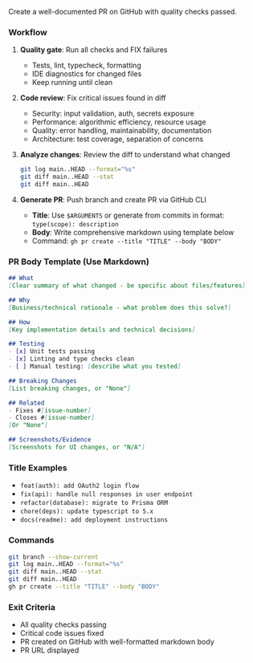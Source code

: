 Create a well-documented PR on GitHub with quality checks passed.

### Workflow
1. **Quality gate**: Run all checks and FIX failures
   - Tests, lint, typecheck, formatting
   - IDE diagnostics for changed files
   - Keep running until clean

2. **Code review**: Fix critical issues found in diff
   - Security: input validation, auth, secrets exposure
   - Performance: algorithmic efficiency, resource usage
   - Quality: error handling, maintainability, documentation
   - Architecture: test coverage, separation of concerns

3. **Analyze changes**: Review the diff to understand what changed
   ```bash
   git log main..HEAD --format="%s"
   git diff main..HEAD --stat
   git diff main..HEAD
   ```

4. **Generate PR**: Push branch and create PR via GitHub CLI
   - **Title**: Use `$ARGUMENTS` or generate from commits in format: `type(scope): description`
   - **Body**: Write comprehensive markdown using template below
   - Command: `gh pr create --title "TITLE" --body "BODY"`

### PR Body Template (Use Markdown)
```markdown
## What
[Clear summary of what changed - be specific about files/features]

## Why
[Business/technical rationale - what problem does this solve?]

## How
[Key implementation details and technical decisions]

## Testing
- [x] Unit tests passing
- [x] Linting and type checks clean
- [ ] Manual testing: [describe what you tested]

## Breaking Changes
[List breaking changes, or "None"]

## Related
- Fixes #[issue-number]
- Closes #[issue-number]
[Or "None"]

## Screenshots/Evidence
[Screenshots for UI changes, or "N/A"]
```

### Title Examples
- `feat(auth): add OAuth2 login flow`
- `fix(api): handle null responses in user endpoint`
- `refactor(database): migrate to Prisma ORM`
- `chore(deps): update typescript to 5.x`
- `docs(readme): add deployment instructions`

### Commands
```bash
git branch --show-current
git log main..HEAD --format="%s"
git diff main..HEAD --stat
git diff main..HEAD
gh pr create --title "TITLE" --body "BODY"
```

### Exit Criteria
- All quality checks passing
- Critical code issues fixed
- PR created on GitHub with well-formatted markdown body
- PR URL displayed